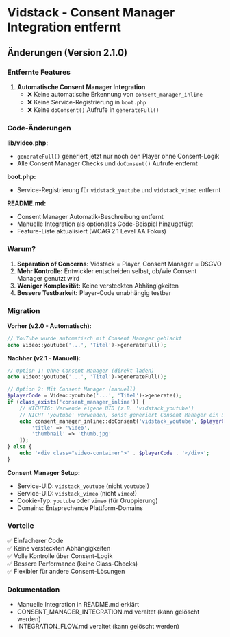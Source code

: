 # Vidstack - Consent Manager Integration entfernt

## Änderungen (Version 2.1.0)

### Entfernte Features

1. **Automatische Consent Manager Integration**
   - ❌ Keine automatische Erkennung von `consent_manager_inline`
   - ❌ Keine Service-Registrierung in `boot.php`
   - ❌ Keine `doConsent()` Aufrufe in `generateFull()`

### Code-Änderungen

**lib/video.php:**
- `generateFull()` generiert jetzt nur noch den Player ohne Consent-Logik
- Alle Consent Manager Checks und `doConsent()` Aufrufe entfernt

**boot.php:**
- Service-Registrierung für `vidstack_youtube` und `vidstack_vimeo` entfernt

**README.md:**
- Consent Manager Automatik-Beschreibung entfernt
- Manuelle Integration als optionales Code-Beispiel hinzugefügt
- Feature-Liste aktualisiert (WCAG 2.1 Level AA Fokus)

### Warum?

1. **Separation of Concerns:** Vidstack = Player, Consent Manager = DSGVO
2. **Mehr Kontrolle:** Entwickler entscheiden selbst, ob/wie Consent Manager genutzt wird
3. **Weniger Komplexität:** Keine versteckten Abhängigkeiten
4. **Bessere Testbarkeit:** Player-Code unabhängig testbar

### Migration

**Vorher (v2.0 - Automatisch):**
```php
// YouTube wurde automatisch mit Consent Manager geblackt
echo Video::youtube('...', 'Titel')->generateFull();
```

**Nachher (v2.1 - Manuell):**
```php
// Option 1: Ohne Consent Manager (direkt laden)
echo Video::youtube('...', 'Titel')->generateFull();

// Option 2: Mit Consent Manager (manuell)
$playerCode = Video::youtube('...', 'Titel')->generate();
if (class_exists('consent_manager_inline')) {
    // WICHTIG: Verwende eigene UID (z.B. 'vidstack_youtube')
    // NICHT 'youtube' verwenden, sonst generiert Consent Manager ein Standard-iframe!
    echo consent_manager_inline::doConsent('vidstack_youtube', $playerCode, [
        'title' => 'Video',
        'thumbnail' => 'thumb.jpg'
    ]);
} else {
    echo '<div class="video-container">' . $playerCode . '</div>';
}
```

**Consent Manager Setup:**
- Service-UID: `vidstack_youtube` (nicht `youtube`!)
- Service-UID: `vidstack_vimeo` (nicht `vimeo`!)
- Cookie-Typ: `youtube` oder `vimeo` (für Gruppierung)
- Domains: Entsprechende Plattform-Domains

### Vorteile

✅ Einfacherer Code  
✅ Keine versteckten Abhängigkeiten  
✅ Volle Kontrolle über Consent-Logik  
✅ Bessere Performance (keine Class-Checks)  
✅ Flexibler für andere Consent-Lösungen  

### Dokumentation

- Manuelle Integration in README.md erklärt
- CONSENT_MANAGER_INTEGRATION.md veraltet (kann gelöscht werden)
- INTEGRATION_FLOW.md veraltet (kann gelöscht werden)

